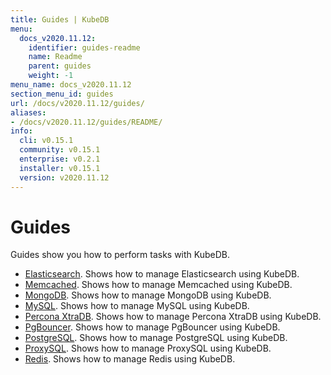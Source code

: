 ```yaml
---
title: Guides | KubeDB
menu:
  docs_v2020.11.12:
    identifier: guides-readme
    name: Readme
    parent: guides
    weight: -1
menu_name: docs_v2020.11.12
section_menu_id: guides
url: /docs/v2020.11.12/guides/
aliases:
- /docs/v2020.11.12/guides/README/
info:
  cli: v0.15.1
  community: v0.15.1
  enterprise: v0.2.1
  installer: v0.15.1
  version: v2020.11.12
---
```


# Guides

Guides show you how to perform tasks with KubeDB.

- [Elasticsearch](/docs/v2020.11.12/guides/elasticsearch/README). Shows how to manage Elasticsearch using KubeDB.
- [Memcached](/docs/v2020.11.12/guides/memcached/README). Shows how to manage Memcached using KubeDB.
- [MongoDB](/docs/v2020.11.12/guides/mongodb/README). Shows how to manage MongoDB using KubeDB.
- [MySQL](/docs/v2020.11.12/guides/mysql/README). Shows how to manage MySQL using KubeDB.
- [Percona XtraDB](/docs/v2020.11.12/guides/percona-xtradb/README). Shows how to manage Percona XtraDB using KubeDB.
- [PgBouncer](/docs/v2020.11.12/guides/pgbouncer/README). Shows how to manage PgBouncer using KubeDB.
- [PostgreSQL](/docs/v2020.11.12/guides/postgres/README). Shows how to manage PostgreSQL using KubeDB.
- [ProxySQL](/docs/v2020.11.12/guides/proxysql/README). Shows how to manage ProxySQL using KubeDB.
- [Redis](/docs/v2020.11.12/guides/redis/README). Shows how to manage Redis using KubeDB.
